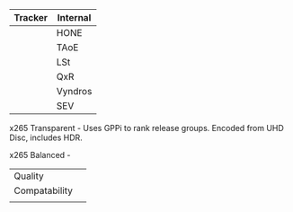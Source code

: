 

| Tracker | Internal |
| ------- | -------- |
|         | HONE     |
|         | TAoE     |
|         | LSt      |
|         | QxR      |
|         | Vyndros  |
|         | SEV      |
x265 Transparent - Uses GPPi to rank release groups. Encoded from UHD Disc, includes HDR.

x265 Balanced - 



|               |     |
| ------------- | --- |
| Quality       |     |
| Compatability |     |
|               |     |
